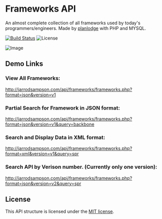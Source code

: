 # Frameworks API

An almost complete collection of all frameworks used by today's programmers/engineers. Made by [planlodge](http://planlodge.com) with PHP and MYSQL.

[![Build Status](https://travis-ci.org/stevenbenner/jquery-powertip.svg?branch=master)](https://travis-ci.org/stevenbenner/jquery-powertip)
![License](https://img.shields.io/packagist/l/doctrine/orm.svg)

![Image](https://github.com/planlodge/Frameworks-API/blob/master/Extras/img/screen5.png?raw=true)

## Demo Links

### View All Frameworks:

http://jarrodsampson.com/api/frameworks/frameworks.php?format=json&version=v1
### Partial Search for Framework in JSON format:

http://jarrodsampson.com/api/frameworks/frameworks.php?format=json&version=v1&query=backbone
### Search and Display Data in XML format:

http://jarrodsampson.com/api/frameworks/frameworks.php?format=xml&version=v1&query=spr
### Search API by Verison number. (Currently only one version):

http://jarrodsampson.com/api/frameworks/frameworks.php?format=json&version=v2&query=spr

## License

This API structure is licensed under the [MIT license](http://opensource.org/licenses/MIT).

